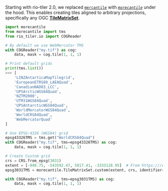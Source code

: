
Starting with rio-tiler 2.0, we replaced [`mercantile`][mercantile] with [_`morecantile`_][morecantile] under the hood. This enables creating tiles aligned to arbitrary projections, specifically any OGC [**TileMatrixSet**](http://docs.opengeospatial.org/is/17-083r2/17-083r2.html).

[mercantile]: https://github.com/mapbox/mercantile
[morecantile]: https://github.com/developmentseed/morecantile

```python
import morecantile
from morecantile import tms
from rio_tiler.io import COGReader

# By default we use WebMercator TMS
with COGReader("my.tif") as cog:
    data, mask = cog.tile(1, 1, 1)

# Print default grids
print(tms.list())
>>> [
    'LINZAntarticaMapTilegrid',
    'EuropeanETRS89_LAEAQuad',
    'CanadianNAD83_LCC',
    'UPSArcticWGS84Quad',
    'NZTM2000',
    'UTM31WGS84Quad',
    'UPSAntarcticWGS84Quad',
    'WorldMercatorWGS84Quad',
    'WorldCRS84Quad',
    'WebMercatorQuad'
]

# Use EPSG:4326 (WGS84) grid
epsg43326TMS = tms.get("WorldCRS84Quad")
with COGReader("my.tif", tms=epsg43326TMS) as cog:
    data, mask = cog.tile(1, 1, 1)

# Create Custom grid
crs = CRS.from_epsg(3031)
extent = [-948.75, -543592.47, 5817.41, -3333128.95]  # From https:///epsg.io/3031
epsg3031TMS = morecantile.TileMatrixSet.custom(extent, crs, identifier="MyCustomTmsEPSG3031")

with COGReader("my.tif", tms=epsg3031TMS) as cog:
    data, mask = cog.tile(1, 1, 1)
```
